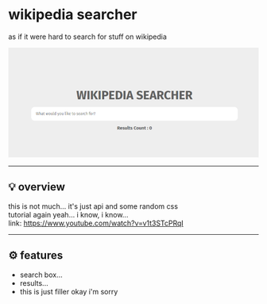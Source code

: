 # wikipedia searcher

as if it were hard to search for stuff on wikipedia

![image](./__project_image__/image.png)

---

## 💡 overview

this is not much... it's just api and some random css  
tutorial again yeah... i know, i know...  
link: <https://www.youtube.com/watch?v=v1t3STcPRqI>

---

## ⚙️ features

- search box...
- results...
- this is just filler okay i'm sorry
